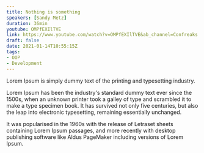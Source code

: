 ```yaml
---
title: Nothing is something
speakers: [Sandy Metz]
duration: 36min
youtube: OMPfEXIlTVE
link: https://www.youtube.com/watch?v=OMPfEXIlTVE&ab_channel=Confreaks
draft: false
date: 2021-01-14T10:55:15Z
tags:
- OOP
- Development
---
```



Lorem Ipsum is simply dummy text of the printing and typesetting industry.
 
Lorem Ipsum has been the industry's standard dummy text ever since the 1500s, 
when an unknown printer took a galley of type and scrambled it to make a type 
specimen book. It has survived not only five centuries, but also the leap into 
electronic typesetting, remaining essentially unchanged.
 
 
It was popularised in the 1960s with the release of Letraset sheets containing Lorem Ipsum passages, and more recently with desktop publishing software like Aldus PageMaker including versions of Lorem Ipsum.